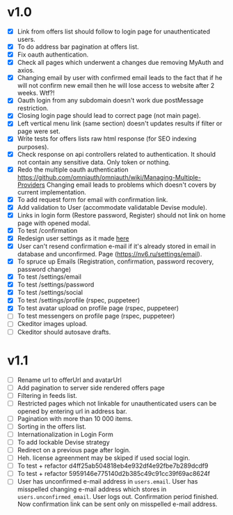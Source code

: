 # v1.0

* [x] Link from offers list should follow to login page for unauthenticated users.
* [x] To do address bar pagination at offers list.
* [x] Fix oauth authentication.
* [x] Check all pages which underwent a changes due removing MyAuth and axios.
* [x] Changing email by user with confirmed email leads to the fact that if he will not confirm new email then he will lose access to website after 2 weeks. Wtf?!
* [x] Oauth login from any subdomain doesn't work due postMessage restriction.
* [x] Closing login page should lead to correct page (not main page).
* [x] Left vertical menu link (same section) doesn't updates results if filter or page were set.
* [x] Write tests for offers lists raw html response (for SEO indexing purposes).
* [x] Check response on api controllers related to authentication. It should not contain any sensitive data. Only token or nothing.
* [x] Redo the multiple oauth authentication https://github.com/omniauth/omniauth/wiki/Managing-Multiple-Providers Changing email leads to problems which doesn't covers by current implementation.
* [x] To add request form for email with confirmation link.
* [x] Add validation to User (accommodate validatable Devise module).
* [x] Links in login form (Restore password, Register) should not link on home page with opened modal.
* [x] To test /confirmation
* [x] Redesign user settings as it made [here](https://preview.pro.ant.design/account/settings/base)
* [x] User can't resend confirmation e-mail if it's already stored in email in database and unconfirmed. Page (https://nv6.ru/settings/email).
* [x] To spruce up Emails (Registration, confirmation, password recovery, password change)
* [x] To test /settings/email
* [x] To test /settings/password
* [x] To test /settings/social
* [x] To test /settings/profile (rspec, puppeteer)
* [x] To test avatar upload on profile page (rspec, puppeteer)
* [ ] To test messengers on profile page (rspec, puppeteer)
* [ ] Ckeditor images upload.
* [ ] Ckeditor should autosave drafts.

# v1.1

* [ ] Rename url to offerUrl and avatarUrl
* [ ] Add pagination to server side rendered offers page
* [ ] Filtering in feeds list.
* [ ] Restricted pages which not linkable for unauthenticated users can be opened by entering url in address bar.
* [ ] Pagination with more than 10 000 items.
* [ ] Sorting in the offers list.
* [ ] Internationalization in Login Form
* [ ] To add lockable Devise strategy
* [ ] Redirect on a previous page after login.
* [ ] Heh. license agreenment may be skiped if used social login.
* [ ] To test + refactor d4ff25ab504818eb4e932df4e92fbe7b289dcdf9
* [ ] To test + refactor 5959146e775140d2b385c49c91cc39f69ac8624f
* [ ] User has unconfirmed e-mail address in `users.email`. User has misspelled changing e-mail address which stores in `users.unconfirmed_email`. User logs out. Confirmation period finished. Now confirmation link can be sent only on misspelled e-mail address.
